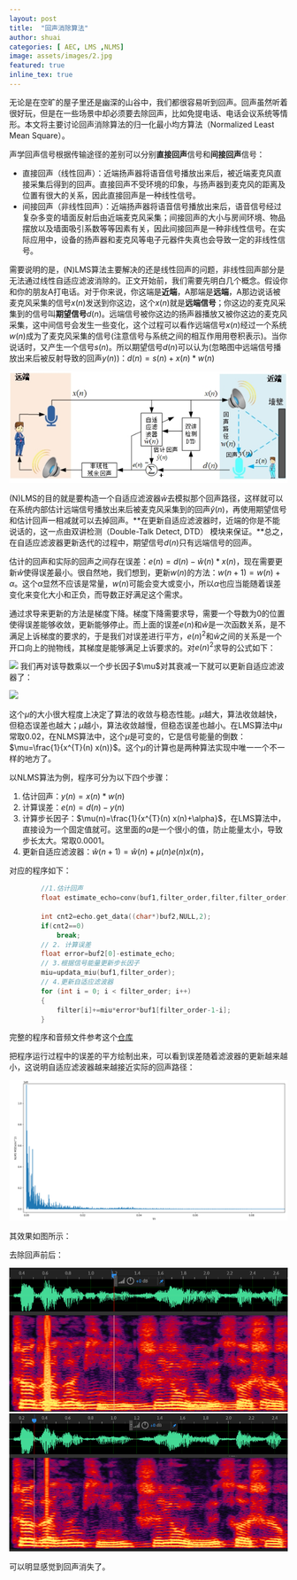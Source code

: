 ```yaml
---
layout: post
title:  "回声消除算法"
author: shuai
categories: [ AEC, LMS ,NLMS]
image: assets/images/2.jpg
featured: true
inline_tex: true
---
```


无论是在空旷的屋子里还是幽深的山谷中，我们都很容易听到回声。回声虽然听着很好玩，但是在一些场景中却必须要去除回声，比如免提电话、电话会议系统等情形。本文将主要讨论回声消除算法的归一化最小均方算法（Normalized Least Mean Square）。

声学回声信号根据传输途径的差别可以分别**直接回声**信号和**间接回声**信号：
+ 直接回声（线性回声）：近端扬声器将语音信号播放出来后，被近端麦克风直接采集后得到的回声。直接回声不受环境的印象，与扬声器到麦克风的距离及位置有很大的关系，因此直接回声是一种线性信号。
+ 间接回声（非线性回声）：近端扬声器将语音信号播放出来后，语音信号经过复杂多变的墙面反射后由近端麦克风采集；间接回声的大小与房间环境、物品摆放以及墙面吸引系数等等因素有关，因此间接回声是一种非线性信号。在实际应用中，设备的扬声器和麦克风等电子元器件失真也会导致一定的非线性信号。

需要说明的是，(N)LMS算法主要解决的还是线性回声的问题，非线性回声部分是无法通过线性自适应滤波消除的。正文开始前，我们需要先明白几个概念。假设你和你的朋友A打电话。对于你来说，你这端是**近端**，A那端是**远端**，A那边说话被麦克风采集的信号$x(n)$发送到你这边，这个$x(n)$就是**远端信号**；你这边的麦克风采集到的信号叫**期望信号**$d(n)$。远端信号被你这边的扬声器播放又被你这边的麦克风采集，这中间信号会发生一些变化，这个过程可以看作远端信号$x(n)$经过一个系统$w(n)$成为了麦克风采集的信号(注意信号与系统之间的相互作用用卷积表示)。当你说话时，又产生一个信号$s(n)$。所以期望信号$d(n)$可以认为(忽略图中远端信号播放出来后被反射导致的回声$y(n)$)：$d(n)=s(n)+x(n)*w(n)$

![aec](../assets/images/aec.jpg)

(N)LMS的目的就是要构造一个自适应滤波器$\hat w$去模拟那个回声路径，这样就可以在系统内部估计远端信号播放出来后被麦克风采集到的回声$\hat y(n)$，再使用期望信号和估计回声一相减就可以去掉回声。**在更新自适应滤波器时，近端的你是不能说话的，这一点由双讲检测（Double-Talk Detect, DTD） 模块来保证。**总之，在自适应滤波器更新迭代的过程中，期望信号$d(n)$只有远端信号的回声。

估计的回声和实际的回声之间存在误差：$e(n)=d(n)-\hat{w}(n)*x(n)$，现在需要更新$\hat{w}$使得误差最小。很自然地，我们想到，更新$w(n)$的方法：$w(n+1)=w(n)+\alpha$。这个$\alpha$显然不应该是常量，$w(n)$可能会变大或变小，所以$\alpha$也应当能随着误差变化来变化大小和正负，而导数正好满足这个需求。

通过求导来更新的方法是梯度下降。梯度下降需要求导，需要一个导数为0的位置使得误差能够收敛，更新能够停止。而上面的误差$e(n)$和$\hat{w}$是一次函数关系，是不满足上诉梯度的要求的，于是我们对误差进行平方，$e(n)^2$和$\hat{w}$之间的关系是一个开口向上的抛物线，其梯度是能够满足上诉要求的。对$e(n)^2$求导的公式如下：

![](https://www.zhihu.com/equation?tex=\frac{\partial%20e(n)^{2}}{\partial%20w}%20=2%20e(n)%20\frac{\partial(d(n)-\hat{w}%20*%20x(n))}{\partial%20w}%20=2%20%20e(n)%20x(n))
我们再对该导数乘以一个步长因子$\mu$对其衰减一下就可以更新自适应滤波器了：

![](https://www.zhihu.com/equation?tex=\hat{w}(n%2b1)=\hat{w}(n)%2b2\mu%20e(n)x(n))

这个$\mu$的大小很大程度上决定了算法的收敛与稳态性能。$\mu$越大，算法收敛越快，但稳态误差也越大；$\mu$越小，算法收敛越慢，但稳态误差也越小。在LMS算法中$\mu$常取0.02，在NLMS算法中，这个$\mu$是可变的，它是信号能量的倒数：$\mu=\frac{1}{x^{T}(n) x(n)}$。这个$\mu$的计算也是两种算法实现中唯一一个不一样的地方了。

以NLMS算法为例，程序可分为以下四个步骤：

1. 估计回声：$y(n)=x(n)*w(n)$
2. 计算误差：$e(n)=d(n)-y(n)$
3. 计算步长因子：$\mu(n)=\frac{1}{x^{T}(n) x(n)+\alpha}$，在LMS算法中，直接设为一个固定值就可。这里面的$\alpha$是一个很小的值，防止能量太小，导致步长太大。常取0.0001。
4. 更新自适应滤波器：$\hat{w}(n+1)=\hat{w}(n)+\mu(n) e(n) x(n)$，

对应的程序如下：
```c++
        //1.估计回声
        float estimate_echo=conv(buf1,filter_order,filter,filter_order);
        
        int cnt2=echo.get_data((char*)buf2,NULL,2);
        if(cnt2==0)
            break;
        // 2. 计算误差
        float error=buf2[0]-estimate_echo;
        // 3.根据信号能量更新步长因子
        miu=updata_miu(buf1,filter_order);
        // 4.更新自适应滤波器
        for (int i = 0; i < filter_order; i++)
        {
            filter[i]+=miu*error*buf1[filter_order-1-i];
        }
```
完整的程序和音频文件参考这个[仓库](https://github.com/Shuai-xv/nlms_aec.git)

把程序运行过程中的误差的平方绘制出来，可以看到误差随着滤波器的更新越来越小，这说明自适应滤波器越来越接近实际的回声路径：

![](../assets/images/1650265735955.png)

其效果如图所示：

去除回声前后：

![picture 2](../assets/images/1650641569232.png) 
![picture 3](../assets/images/1650641727626.png)  

可以明显感觉到回声消失了。
